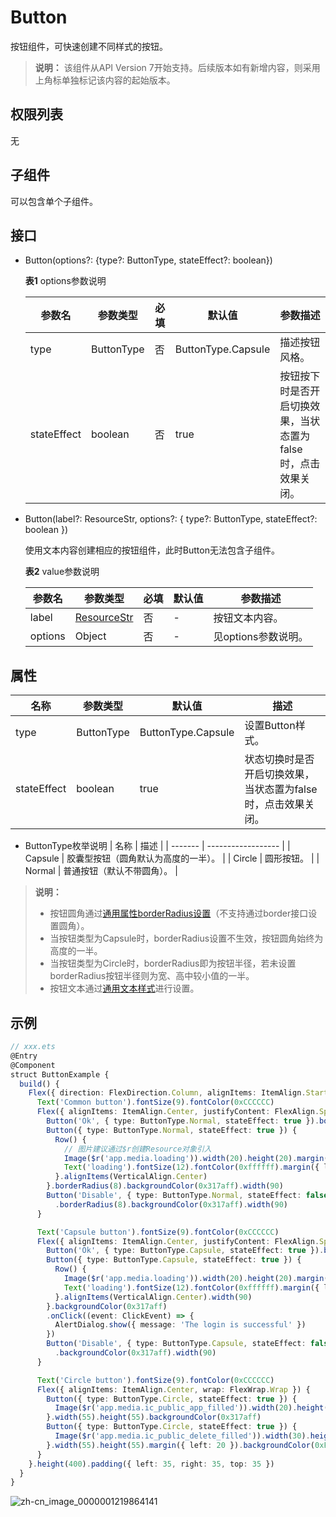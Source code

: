 # Button

按钮组件，可快速创建不同样式的按钮。

>  **说明：**
>  该组件从API Version 7开始支持。后续版本如有新增内容，则采用上角标单独标记该内容的起始版本。


## 权限列表

无


## 子组件

可以包含单个子组件。


## 接口

- Button(options?: {type?: ButtonType, stateEffect?: boolean})

  **表1** options参数说明

  | 参数名         | 参数类型       | 必填   | 默认值     | 参数描述                              |
  | ----------- | ---------- | ---- | ------- | --------------------------------- |
  | type        | ButtonType | 否    | ButtonType.Capsule | 描述按钮风格。                           |
  | stateEffect | boolean    | 否    | true    | 按钮按下时是否开启切换效果，当状态置为false时，点击效果关闭。 |


- Button(label?: ResourceStr, options?: { type?: ButtonType, stateEffect?: boolean })

  使用文本内容创建相应的按钮组件，此时Button无法包含子组件。

  **表2** value参数说明

  | 参数名     | 参数类型                                | 必填   | 默认值  | 参数描述          |
  | ------- | ----------------------------------- | ---- | ---- | ------------- |
  | label   | [ResourceStr](ts-types.md) | 否    | -    | 按钮文本内容。       |
  | options | Object                              | 否    | -    | 见options参数说明。 |


## 属性

| 名称          | 参数类型       | 默认值     | 描述                                |
| ----------- | ---------- | ------- | --------------------------------- |
| type        | ButtonType | ButtonType.Capsule | 设置Button样式。                       |
| stateEffect | boolean    | true    | 状态切换时是否开启切换效果，当状态置为false时，点击效果关闭。 |

- ButtonType枚举说明
  | 名称      | 描述                 |
  | ------- | ------------------ |
  | Capsule | 胶囊型按钮（圆角默认为高度的一半）。 |
  | Circle  | 圆形按钮。              |
  | Normal  | 普通按钮（默认不带圆角）。      |

>  **说明：**
>  - 按钮圆角通过[通用属性borderRadius设置](ts-universal-attributes-border.md)（不支持通过border接口设置圆角）。
>  - 当按钮类型为Capsule时，borderRadius设置不生效，按钮圆角始终为高度的一半。
>  - 当按钮类型为Circle时，borderRadius即为按钮半径，若未设置borderRadius按钮半径则为宽、高中较小值的一半。
>  - 按钮文本通过[通用文本样式](ts-universal-attributes-text-style.md)进行设置。


## 示例

```ts
// xxx.ets
@Entry
@Component
struct ButtonExample {
  build() {
    Flex({ direction: FlexDirection.Column, alignItems: ItemAlign.Start, justifyContent: FlexAlign.SpaceBetween }) {
      Text('Common button').fontSize(9).fontColor(0xCCCCCC)
      Flex({ alignItems: ItemAlign.Center, justifyContent: FlexAlign.SpaceBetween }) {
        Button('Ok', { type: ButtonType.Normal, stateEffect: true }).borderRadius(8).backgroundColor(0x317aff).width(90)
        Button({ type: ButtonType.Normal, stateEffect: true }) {
          Row() {
            // 图片建议通过$r创建Resource对象引入
            Image($r('app.media.loading')).width(20).height(20).margin({ left: 12 })
            Text('loading').fontSize(12).fontColor(0xffffff).margin({ left: 5, right: 12 })
          }.alignItems(VerticalAlign.Center)
        }.borderRadius(8).backgroundColor(0x317aff).width(90)
        Button('Disable', { type: ButtonType.Normal, stateEffect: false }).opacity(0.5)
          .borderRadius(8).backgroundColor(0x317aff).width(90)
      }

      Text('Capsule button').fontSize(9).fontColor(0xCCCCCC)
      Flex({ alignItems: ItemAlign.Center, justifyContent: FlexAlign.SpaceBetween }) {
        Button('Ok', { type: ButtonType.Capsule, stateEffect: true }).backgroundColor(0x317aff).width(90)
        Button({ type: ButtonType.Capsule, stateEffect: true }) {
          Row() {
            Image($r('app.media.loading')).width(20).height(20).margin({ left: 12 })
            Text('loading').fontSize(12).fontColor(0xffffff).margin({ left: 5, right: 12 })
          }.alignItems(VerticalAlign.Center).width(90)
        }.backgroundColor(0x317aff)
        .onClick((event: ClickEvent) => {
          AlertDialog.show({ message: 'The login is successful' })
        })
        Button('Disable', { type: ButtonType.Capsule, stateEffect: false }).opacity(0.5)
          .backgroundColor(0x317aff).width(90)
      }

      Text('Circle button').fontSize(9).fontColor(0xCCCCCC)
      Flex({ alignItems: ItemAlign.Center, wrap: FlexWrap.Wrap }) {
        Button({ type: ButtonType.Circle, stateEffect: true }) {
          Image($r('app.media.ic_public_app_filled')).width(20).height(20)
        }.width(55).height(55).backgroundColor(0x317aff)
        Button({ type: ButtonType.Circle, stateEffect: true }) {
          Image($r('app.media.ic_public_delete_filled')).width(30).height(30)
        }.width(55).height(55).margin({ left: 20 }).backgroundColor(0xF55A42)
      }
    }.height(400).padding({ left: 35, right: 35, top: 35 })
  }
}
```

![zh-cn_image_0000001219864141](figures/zh-cn_image_0000001219864141.gif)
